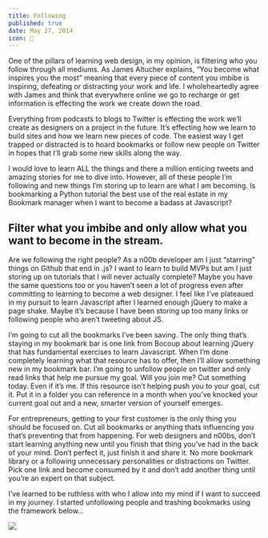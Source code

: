 ```yaml
---
title: Following
published: true
date: May 27, 2014
icon: 🤔
---
```


One of the pillars of learning web design, in my opinion, is filtering who you follow through all mediums. As James Altucher explains, “You become what inspires you the most” meaning that every piece of content you imbibe is inspiring, defeating or distracting your work and life. I wholeheartedly agree with James and think that everywhere online we go to recharge or get information is effecting the work we create down the road.

Everything from podcasts to blogs to Twitter is effecting the work we’ll create as designers on a project in the future. It’s effecting how we learn to build sites and how we learn new pieces of code. The easiest way I get trapped or distracted is to hoard bookmarks or follow new people on Twitter in hopes that I’ll grab some new skills along the way.

I would love to learn ALL the things and there a million enticing tweets and amazing stories for me to dive into. However, all of these people I’m following and new things I’m storing up to learn are what I am becoming. Is bookmarking a Python tutorial the best use of the real estate in my Bookmark manager when I want to become a badass at Javascript?

## Filter what you imbibe and only allow what you want to become in the stream.

Are we following the right people? As a n00b developer am I just “starring” things on Github that end in .js? I want to learn to build MVPs but am I just storing up on tutorials that I will never actually complete? Maybe you have the same questions too or you haven’t seen a lot of progress even after committing to learning to become a web designer. I feel like I’ve plateaued in my pursuit to learn Javascript after I learned enough jQuery to make a page shake. Maybe it’s because I have been storing up too many links or following people who aren’t tweeting about JS.

I’m going to cut all the bookmarks I’ve been saving. The only thing that’s staying in my bookmark bar is one link from Bocoup about learning jQuery that has fundamental exercises to learn Javascript. When I’m done completely learning what that resource has to offer, then I’ll allow something new in my bookmark bar. I’m going to unfollow people on twitter and only read links that help me pursue my goal. Will you join me? Cut something today. Even if it’s me. If this resource isn’t helping push you to your goal, cut it. Put it in a folder you can reference in a month when you’ve knocked your current goal out and a new, smarter version of yourself emerges.

For entrepreneurs, getting to your first customer is the only thing you should be focused on. Cut all bookmarks or anything thats influencing you that’s preventing that from happening. For web designers and n00bs, don’t start learning anything new until you finish that thing you’ve had in the back of your mind. Don’t perfect it, just finish it and share it. No more bookmark library or a following unnecessary personalities or distractions on Twitter. Pick one link and become consumed by it and don’t add another thing until you’re an expert on that subject.

I’ve learned to be ruthless with who I allow into my mind if I want to succeed in my journey. I started unfollowing people and trashing bookmarks using the framework below…

<img src="../images/framework.jpg">